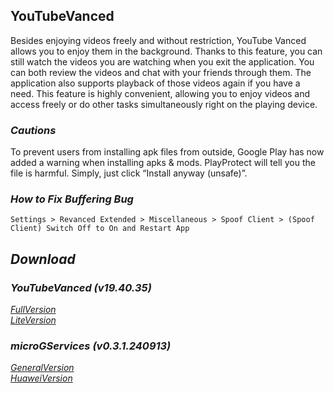 ## YouTubeVanced
Besides enjoying videos freely and without restriction, YouTube Vanced allows you to enjoy them in the background. Thanks to this feature, you can still watch the videos you are watching when you exit the application. You can both review the videos and chat with your friends through them. The application also supports playback of those videos again if you have a need. This feature is highly convenient, allowing you to enjoy videos and access freely or do other tasks simultaneously right on the playing device.

### *Cautions*
To prevent users from installing apk files from outside, Google Play has now added a warning when installing apks & mods. PlayProtect will tell you the file is harmful. Simply, just click “Install anyway (unsafe)”.

### *How to Fix Buffering Bug*
`Settings > Revanced Extended > Miscellaneous > Spoof Client > (Spoof Client) Switch Off to On and Restart App`

## *Download*

### *YouTubeVanced (v19.40.35)*
[*FullVersion*](https://github.com/dekthaiinchina/YouTubeVanced/releases/download/v0.1/com.android.youtube.vanced-194035.apk)
<br />
[*LiteVersion*](https://github.com/dekthaiinchina/YouTubeVanced/releases/download/v0.1/com.android.youtube.vanced-194035-lite.apk)

### *microGServices (v0.3.1.240913)*
[*GeneralVersion*](https://github.com/dekthaiinchina/YouTubeVanced/releases/download/v0.1/com.google.android.gms-240913002.apk)
<br />
[*HuaweiVersion*](https://github.com/dekthaiinchina/YouTubeVanced/releases/download/v0.1/com.google.android.gms-240913002-hw.apk)
